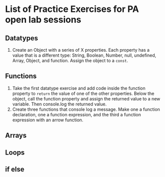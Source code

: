 # List of Practice Exercises for PA open lab sessions

## Datatypes

1. Create an Object with a series of X properties. Each property has a value that is a different type: String, Boolean, Number, null, undefined, Array, Object, and function. Assign the object to a `const`.

## Functions

1. Take the first datatype exercise and add code inside the function property to `return` the value of one of the other properties. Below the object, call the function property and assign the returned value to a new variable. Then console.log the returned value.
2. Create three functions that console log a message. Make one a function declaration, one a function expression, and the third a function expression with an arrow function.

## Arrays

## Loops

## if else
